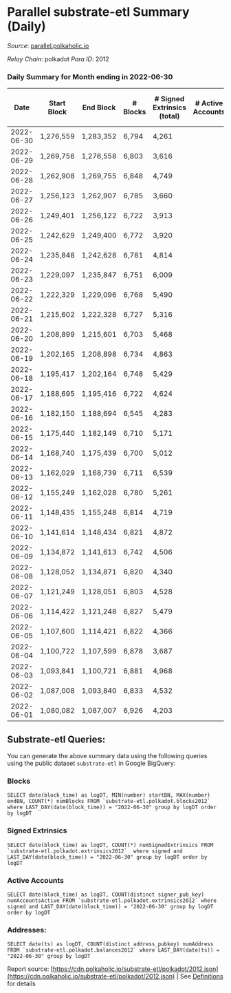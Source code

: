 # Parallel substrate-etl Summary (Daily)

_Source_: [parallel.polkaholic.io](https://parallel.polkaholic.io)

*Relay Chain*: polkadot
*Para ID*: 2012



### Daily Summary for Month ending in 2022-06-30


| Date | Start Block | End Block | # Blocks | # Signed Extrinsics (total) | # Active Accounts | # Passive | # New | # Addresses with Balances | # Events | # Transfers | # XCM Transfers In | # XCM Transfers Out |
| ---- | ----------- | --------- | -------- | --------------------------- | ----------------- | --------- | ----- | ------------------------- | -------- | ----------- | ------------------ | ------------------- |
| 2022-06-30 | 1,276,559 | 1,283,352 | 6,794  | 4,261 |  |  |  | 39,211 | 46,810 | 8,327 ($548,760.19) | 73 ($118,489.16) | 43 ($116,259.12) |
| 2022-06-29 | 1,269,756 | 1,276,558 | 6,803  | 3,616 |  |  |  | 39,188 | 43,965 | 8,257 ($1,081,504.41) | 67 ($101,738.68) | 39 ($43,419.67) |
| 2022-06-28 | 1,262,908 | 1,269,755 | 6,848  | 4,749 |  |  |  | 39,169 | 49,667 | 8,982 ($364,573.60) | 74 ($87,377.03) | 53 ($203,965.48) |
| 2022-06-27 | 1,256,123 | 1,262,907 | 6,785  | 3,660 |  |  |  | 39,156 | 44,488 | 8,384 ($285,925.03) | 71 ($33,958.81) | 48 ($211,192.34) |
| 2022-06-26 | 1,249,401 | 1,256,122 | 6,722  | 3,913 |  |  |  | 39,140 | 46,816 | 8,648 ($478,621.37) | 78 ($182,845.07) | 47 ($176,049.64) |
| 2022-06-25 | 1,242,629 | 1,249,400 | 6,772  | 3,920 |  |  |  | 39,119 | 46,045 | 8,466 ($1,561,598.43) | 69 ($145,519.79) | 40 ($80,666.26) |
| 2022-06-24 | 1,235,848 | 1,242,628 | 6,781  | 4,814 |  |  |  | 39,106 | 51,993 | 9,523 ($1,138,184.80) | 93 ($147,224.32) | 62 ($119,236.86) |
| 2022-06-23 | 1,229,097 | 1,235,847 | 6,751  | 6,009 |  |  |  | 39,087 | 59,029 | 10,394 ($729,110.77) | 81 ($126,159.67) | 91 ($299,590.72) |
| 2022-06-22 | 1,222,329 | 1,229,096 | 6,768  | 5,490 |  |  |  | 39,062 | 56,620 | 10,101 ($4,410,202.91) | 119 ($1,660,997.93) | 59 ($125,550.97) |
| 2022-06-21 | 1,215,602 | 1,222,328 | 6,727  | 5,316 |  |  |  | 39,022 | 55,389 | 9,594 ($1,014,064.34) | 84 ($42,888.71) | 66 ($157,926.50) |
| 2022-06-20 | 1,208,899 | 1,215,601 | 6,703  | 5,468 |  |  |  | 39,003 | 56,867 | 9,978 ($2,087,211.31) | 85 ($272,940.10) | 64 ($237,864.20) |
| 2022-06-19 | 1,202,165 | 1,208,898 | 6,734  | 4,863 |  |  |  | 38,991 | 51,974 | 9,417 ($9,039,930.89) | 81 ($31,138.05) | 40 ($100,596.62) |
| 2022-06-18 | 1,195,417 | 1,202,164 | 6,748  | 5,429 |  |  |  | 38,968 | 55,559 | 9,592 ($722,528.22) | 129 ($244,345.87) | 55 ($124,391.08) |
| 2022-06-17 | 1,188,695 | 1,195,416 | 6,722  | 4,624 |  |  |  | 38,938 | 50,261 | 9,193 ($586,969.12) | 106 ($146,304.95) | 30 ($48,705.15) |
| 2022-06-16 | 1,182,150 | 1,188,694 | 6,545  | 4,283 |  |  |  | 38,912 | 48,083 | 8,761 ($300,935.18) | 101 ($79,791.08) | 38 ($58,380.97) |
| 2022-06-15 | 1,175,440 | 1,182,149 | 6,710  | 5,171 |  |  |  | 38,890 | 54,411 | 9,559 ($1,242,896.67) | 105 ($111,800.98) | 37 ($111,533.09) |
| 2022-06-14 | 1,168,740 | 1,175,439 | 6,700  | 5,012 |  |  |  | 38,861 | 55,851 | 9,837 ($497,281.41) | 164 ($220,966.07) | 59 ($120,419.39) |
| 2022-06-13 | 1,162,029 | 1,168,739 | 6,711  | 6,539 |  |  |  | 38,812 | 66,691 | 11,403 ($714,703.75) | 292 ($196,812.60) | 92 ($369,529.63) |
| 2022-06-12 | 1,155,249 | 1,162,028 | 6,780  | 5,261 |  |  |  | 38,737 | 55,816 | 9,792 ($686,840.33) | 184 ($162,779.85) | 54 ($175,431.09) |
| 2022-06-11 | 1,148,435 | 1,155,248 | 6,814  | 4,719 |  |  |  | 38,679 | 51,051 | 9,104 ($527,782.78) | 133 ($303,646.57) | 42 ($92,738.62) |
| 2022-06-10 | 1,141,614 | 1,148,434 | 6,821  | 4,872 |  |  |  | 38,644 | 53,033 | 9,193 ($510,032.65) | 153 ($119,959.97) | 56 ($197,984.44) |
| 2022-06-09 | 1,134,872 | 1,141,613 | 6,742  | 4,506 |  |  |  | 38,582 | 49,863 | 8,712 ($559,219.65) | 128 ($352,600.24) | 46 ($399,277.02) |
| 2022-06-08 | 1,128,052 | 1,134,871 | 6,820  | 4,340 |  |  |  | 38,523 | 51,082 | 8,933 ($1,459,373.38) | 109 ($146,186.70) | 38 ($170,525.48) |
| 2022-06-07 | 1,121,249 | 1,128,051 | 6,803  | 4,528 |  |  |  | 38,456 | 51,322 | 9,055 ($612,103.18) | 114 ($207,549.75) | 35 ($237,370.44) |
| 2022-06-06 | 1,114,422 | 1,121,248 | 6,827  | 5,479 |  |  |  | 38,426 | 56,533 | 9,177 ($2,397,253.90) | 98 ($380,370.93) | 39 ($325,343.56) |
| 2022-06-05 | 1,107,600 | 1,114,421 | 6,822  | 4,366 |  |  |  | 38,405 | 48,442 | 8,389 ($328,333.46) | 82 ($320,971.84) | 30 ($36,505.63) |
| 2022-06-04 | 1,100,722 | 1,107,599 | 6,878  | 3,687 |  |  |  | 38,388 | 45,594 | 8,513 ($901,396.86) | 98 ($433,207.43) | 33 ($118,020.67) |
| 2022-06-03 | 1,093,841 | 1,100,721 | 6,881  | 4,968 |  |  |  | 38,363 | 52,489 | 8,991 ($425,239.45) | 99 ($198,607.59) | 29 ($62,555.87) |
| 2022-06-02 | 1,087,008 | 1,093,840 | 6,833  | 4,532 |  |  |  | 38,329 | 50,970 | 8,964 ($1,791,230.58) | 108 ($238,598.15) | 26 ($58,189.06) |
| 2022-06-01 | 1,080,082 | 1,087,007 | 6,926  | 4,203 |  |  |  | 38,301 | 50,850 | 9,115 ($621,974.26) | 104 ($113,088.37) | 27 ($73,485.64) |

## Substrate-etl Queries:
You can generate the above summary data using the following queries using the public dataset `substrate-etl` in Google BigQuery:


### Blocks
```
SELECT date(block_time) as logDT, MIN(number) startBN, MAX(number) endBN, COUNT(*) numBlocks FROM `substrate-etl.polkadot.blocks2012`  where LAST_DAY(date(block_time)) = "2022-06-30" group by logDT order by logDT
```


### Signed Extrinsics
```
SELECT date(block_time) as logDT, COUNT(*) numSignedExtrinsics FROM `substrate-etl.polkadot.extrinsics2012`  where signed and LAST_DAY(date(block_time)) = "2022-06-30" group by logDT order by logDT
```


### Active Accounts
```
SELECT date(block_time) as logDT, COUNT(distinct signer_pub_key) numAccountsActive FROM `substrate-etl.polkadot.extrinsics2012` where signed and LAST_DAY(date(block_time)) = "2022-06-30" group by logDT order by logDT
```


### Addresses:
```
SELECT date(ts) as logDT, COUNT(distinct address_pubkey) numAddress FROM `substrate-etl.polkadot.balances2012` where LAST_DAY(date(ts)) = "2022-06-30" group by logDT
```



Report source: [https://cdn.polkaholic.io/substrate-etl/polkadot/2012.json](https://cdn.polkaholic.io/substrate-etl/polkadot/2012.json) | See [Definitions](/DEFINITIONS.md) for details

